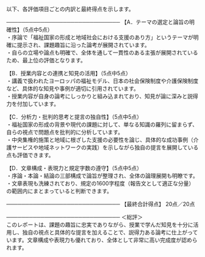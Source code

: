 以下、各評価項目ごとの内訳と最終得点を示します。

──────────────────────────────
【A．テーマの選定と論旨の明確性】（5点中5点）  
・序論で「福祉国家の形成と地域社会における支援のあり方」というテーマが明確に提示され、課題趣旨に沿った論考が展開されています。  
・自らの立場や論点も明確で、全体を通して一貫性のある主張が展開されているため、最上位の評価となります。

【B．授業内容との連携と知見の活用】（5点中5点）  
・講義で扱われたヨーロッパの福祉モデル、日本の社会保険制度や介護保険制度など、具体的な知見や事例が適切に引用されています。  
・授業内容が自身の論考にしっかりと組み込まれており、知見が論に深みと説得力を付加しています。

【C．分析力・批判的思考と提言の独自性】（5点中5点）  
・福祉国家の形成の背景や現代の課題に対して、単なる知識の羅列に留まらず、自らの視点で問題点を批判的に分析しています。  
・中央集権的施策と地域に根ざした支援の必要性を論じ、具体的な成功事例（介護サービスや地域ネットワークの実践）を示しながら独自の提言を展開している点も評価できます。

【D．文章構成・表現力と規定字数の遵守】（5点中5点）  
・序論・本論・結論の三部構成で論旨が整理され、全体の論理展開も明瞭です。  
・文章表現も洗練されており、規定の1600字程度（報告文として適正な分量）の範囲内にまとまっていると判断できます。

──────────────────────────────
【最終合計得点】 20点／20点

──────────────────────────────
＜総評＞  
このレポートは、課題の趣旨に忠実でありながら、授業で学んだ知見を十分に活用し、独自の視点と具体的な提言を加えることで、説得力ある論考に仕上がっています。文章構成や表現力も優れており、全体として非常に高い完成度が認められます。